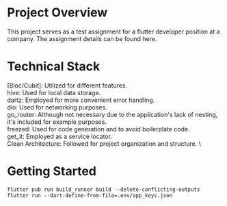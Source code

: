 # Project Overview

This project serves as a test assignment for a flutter developer position at a company. The assignment details can be found here.

# Technical Stack
[Bloc/Cubit]: Utilized for different features. \
hive: Used for local data storage. \
dartz: Employed for more convenient error handling. \
dio: Used for networking purposes. \
go_router: Although not necessary due to the application's lack of nesting, it's included for example purposes. \
freezed: Used for code generation and to avoid boilerplate code. \
get_it: Employed as a service locator. \
Clean Architecture: Followed for project organization and structure. \

# Getting Started
`flutter pub run build_runner build --delete-conflicting-outputs` \
`flutter run --dart-define-from-file=.env/app_keys.json`
